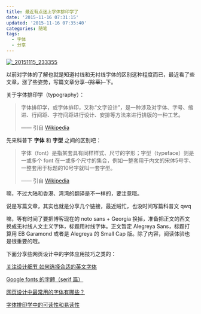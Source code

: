 ```yaml
---
title: 最近有点迷上字体排印学了
date: '2015-11-16 07:31:15'
updated: '2015-11-16 07:35:40'
categories: 随笔
tags:
  - 字体
  - 分享
---
```



[![_20151115_233355](https://img.blessing.studio/images/2015/11/2015-11-15_15-34-59.jpg)](https://img.blessing.studio/images/2015/11/2015-11-15_15-34-59.jpg)

以前对字体的了解也就是知道衬线和无衬线字体的区别这种程度而已，最近看了些文章，涨了些姿势，写篇文章分享<del>（除草）</del>下。

关于字体排印学（typography）：

> 字体排印学，或字体排印，又称“文字设计”，是一种涉及对字体、字号、缩进、行间距、字符间距进行设计、安排等方法来进行排版的一种工艺。
> 
> —— 引自 [Wikipedia](https://zh.m.wikipedia.org/zh/%E5%AD%97%E4%BD%93%E6%8E%92%E5%8D%B0%E5%AD%A6)

先来科普下 **字体** 和 **字型** 之间的区别吧：

> 字体（font）是指某套具有同样样式、尺寸的字形；字型（typeface）则是一或多个 font 在一或多个尺寸的集合，例如一整套用于内文的宋体5号字、一整套用于标题的10号字就叫一套字型。
> 
> —— 引自 [Wikipedia](https://zh.m.wikipedia.org/wiki/%E5%AD%97%E4%BD%93)

嘛，不过大陆和香港、湾湾的翻译是不一样的，要注意哦。

说是写篇文章，其实也就是分享几个链接，最近贼忙，也没时间写篇科普文 qwq

嘛，等有时间了要把博客现在的 noto sans + Georgia 换掉，准备把正文的西文换成无衬线人文主义字体，标题用衬线字体。正文暂定 Alegreya Sans，标题打算用 EB Garamond 或者是 Alegreya 的 Small Cap 版。除了内容，阅读体验也是很重要的哦。

下面分享些网页设计中的字体应用技巧之类的：

[关注设计细节 如何选择合适的英文字体](http://m.devstore.cn/essay/essayInfo/997.html)

[Google fonts 的字體（serif 篇）](http://blog.justfont.com/2014/06/google-fonts-1/)

[网页设计中最常用的字体有哪些？](http://www.zhihu.com/question/19680724)

[字体排印学中的可读性和易读性](https://zh.m.wikipedia.org/zh/%E5%AD%97%E4%BD%93%E6%8E%92%E5%8D%B0%E5%AD%A6)



